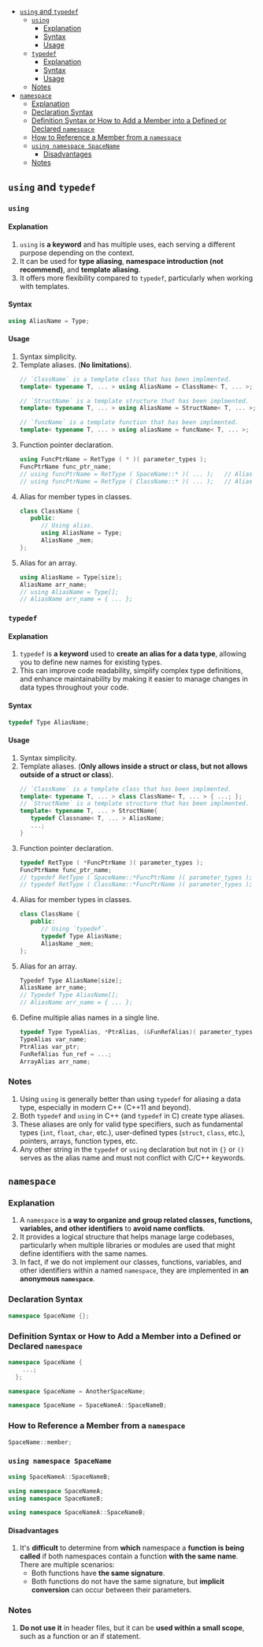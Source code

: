 <!-- vim-markdown-toc GFM -->

- [`using` and `typedef`](#using-and-typedef)
  - [`using`](#using)
    - [Explanation](#explanation)
    - [Syntax](#syntax)
    - [Usage](#usage)
  - [`typedef`](#typedef)
    - [Explanation](#explanation-1)
    - [Syntax](#syntax-1)
    - [Usage](#usage-1)
  - [Notes](#notes)
- [`namespace`](#namespace)
  - [Explanation](#explanation-2)
  - [Declaration Syntax](#declaration-syntax)
  - [Definition Syntax or How to Add a Member into a Defined or Declared `namespace`](#definition-syntax-or-how-to-add-a-member-into-a-defined-or-declared-namespace)
  - [How to Reference a Member from a `namespace`](#how-to-reference-a-member-from-a-namespace)
  - [`using namespace SpaceName`](#using-namespace-spacename)
    - [Disadvantages](#disadvantages)
  - [Notes](#notes-1)

<!-- vim-markdown-toc -->

## `using` and `typedef`

### `using`

#### Explanation

1. `using` is **a keyword** and has multiple uses, each serving a different
   purpose depending on the context.
2. It can be used for **type aliasing**, **namespace introduction (not
   recommend)**, and **template aliasing**.
3. It offers more flexibility compared to `typedef`, particularly when working
   with templates.

#### Syntax

```CPP
using AliasName = Type;
```

#### Usage

1. Syntax simplicity.
2. Template aliases. (**No limitations**).
   ```CPP
   // `ClassName` is a template class that has been implmented.
   template< typename T, ... > using AliasName = ClassName< T, ... >;
   ```
   ```CPP
   // `StructName` is a template structure that has been implmented.
   template< typename T, ... > using AliasName = StructName< T, ... >;
   ```
   ```CPP
   // `funcName` is a template function that has been implmented.
   template< typename T, ... > using aliasName = funcName< T, ... >;
   ```
3. Function pointer declaration.
   ```CPP
   using FuncPtrName = RetType ( * )( parameter_types );
   FuncPtrName func_ptr_name;
   // using funcPtrName = RetType ( SpaceName::* )( ... );   // Alias for member function
   // using funcPtrName = RetType ( ClassName::* )( ... );   // Alias for member function
   ```
4. Alias for member types in classes.
   ```CPP
   class ClassName {
      public:
         // Using alias.
         using AliasName = Type;
         AliasName _mem;
   };
   ```
5. Alias for an array.
   ```CPP
   using AliasName = Type[size];
   AliasName arr_name;
   // using AliasName = Type[];
   // AliasName arr_name = { ... };
   ```

### `typedef`

#### Explanation

1. `typedef` is **a keyword** used to **create an alias for a data type**,
   allowing you to define new names for existing types.
2. This can improve code readability, simplify complex type definitions, and
   enhance maintainability by making it easier to manage changes in data types
   throughout your code.

#### Syntax

```CPP
typedef Type AliasName;
```

#### Usage

1. Syntax simplicity.
2. Template aliases. (**Only allows inside a struct or class, but not allows
   outside of a struct or class**).
   ```CPP
   // `ClassName` is a template class that has been implmented.
   template< typename T, ... > class ClassName< T, ... > { ...; };
   // `StructName` is a template structure that has been implmented.
   template< typename T, ... > StructName{
      typedef Classname< T, ... > AliasName;
      ...;
   }
   ```
3. Function pointer declaration.
   ```CPP
   typedef RetType ( *FuncPtrName )( parameter_types );
   FuncPtrName func_ptr_name;
   // typedef RetType ( SpaceName::*FuncPtrName )( parameter_types );
   // typedef RetType ( ClassName::*FuncPtrName )( parameter_types );
   ```
4. Alias for member types in classes.
   ```CPP
   class ClassName {
      public:
         // Using `typedef`.
         typedef Type AliasName;
         AliasName _mem;
   };
   ```
5. Alias for an array.
   ```CPP
   Typedef Type AliasName[size];
   AliasName arr_name;
   // Typedef Type AliasName[];
   // AliasName arr_name = { ... };
   ```
6. Define multiple alias names in a single line.
   ```CPP
   typedef Type TypeAlias, *PtrAlias, (&FunRefAlias)( parameter_types ), ArrayAlias[size];
   TypeAlias var_name;
   PtrAlias var_ptr;
   FunRefAlias fun_ref = ...;
   ArrayAlias arr_name;
   ```

### Notes

1. Using `using` is generally better than using `typedef` for aliasing a data
   type, especially in modern C++ (C++11 and beyond).
2. Both `typedef` and `using` in C++ (and `typedef` in C) create type aliases.
3. These aliases are only for valid type specifiers, such as fundamental types
   (`int`, `float`, `char`, etc.), user-defined types (`struct`, `class`, etc.),
   pointers, arrays, function types, etc.
4. Any other string in the `typedef` or `using` declaration but not in `{}` or
   `()` serves as the alias name and must not conflict with C/C++ keywords.

## `namespace`

### Explanation

1. A `namespace` is **a way to organize and group related classes, functions,
   variables, and other identifiers** to **avoid name conflicts**.
2. It provides a logical structure that helps manage large codebases,
   particularly when multiple libraries or modules are used that might define
   identifiers with the same names.
3. In fact, if we do not implement our classes, functions, variables, and other
   identifiers within a named `namespace`, they are implemented in **an
   anonymous `namespace`**.

### Declaration Syntax

```CPP
namespace SpaceName {};
```

### Definition Syntax or How to Add a Member into a Defined or Declared `namespace`

```CPP
namespace SpaceName {
    ...;
  };
```

```CPP
namespace SpaceName = AnotherSpaceName;
```

```CPP
namespace SpaceName = SpaceNameA::SpaceNameB;
```

### How to Reference a Member from a `namespace`

```CPP
SpaceName::member;
```

### `using namespace SpaceName`

```CPP
using SpaceNameA::SpaceNameB;
```

```CPP
using namespace SpaceNameA;
using namespace SpaceNameB;
```

```CPP
using namespace SpaceNameA::SpaceNameB;
```

#### Disadvantages

1. It's **difficult** to determine from **which** namespace a **function is
   being called** if both namespaces contain a function **with the same name**.
   There are multiple scenarios:
   - Both functions have **the same signature**.
   - Both functions do not have the same signature, but **implicit conversion**
     can occur between their parameters.

### Notes

1. **Do not use it** in header files, but it can be **used within a small
   scope**, such as a function or an if statement.
